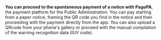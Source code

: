 **You can proceed to the spontaneous payment of a notice with PagoPA**, the payment platform for the Public Administration. You can pay starting from a paper notice, framing the QR code you find in the notice and then proceeding with the payment directly from the app. You can also upload a QRcode from your phone's gallery or proceed with the manual compilation of the warning recognition data (IUV code).